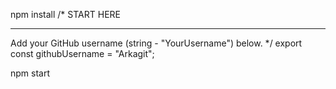 npm install
/* START HERE
 ************************************************************** 
 Add your GitHub username (string - "YourUsername") below.
*/
export const githubUsername = "Arkagit";

npm start
